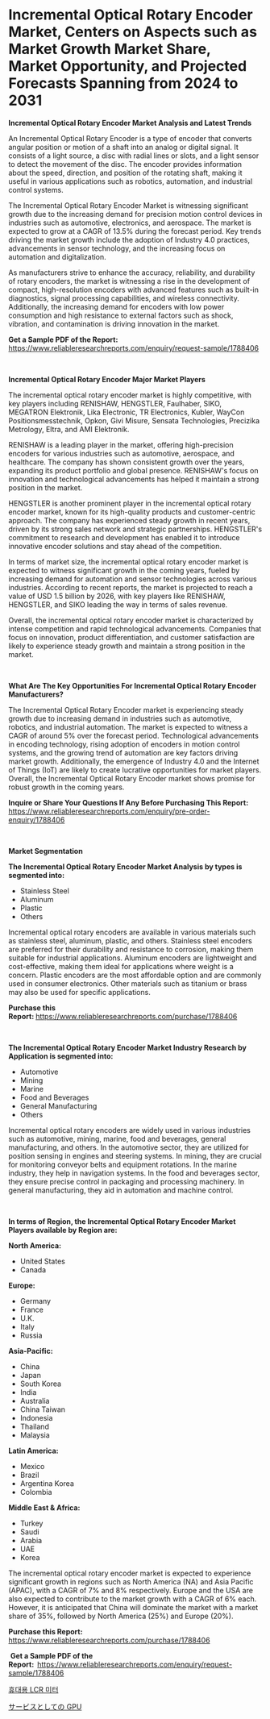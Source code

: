<p><h1>Incremental Optical Rotary Encoder Market, Centers on Aspects such as Market Growth Market Share, Market Opportunity, and Projected Forecasts Spanning from 2024 to 2031</h1></p><p><strong>Incremental Optical Rotary Encoder Market Analysis and Latest Trends</strong></p>
<p><p>An Incremental Optical Rotary Encoder is a type of encoder that converts angular position or motion of a shaft into an analog or digital signal. It consists of a light source, a disc with radial lines or slots, and a light sensor to detect the movement of the disc. The encoder provides information about the speed, direction, and position of the rotating shaft, making it useful in various applications such as robotics, automation, and industrial control systems.</p><p>The Incremental Optical Rotary Encoder Market is witnessing significant growth due to the increasing demand for precision motion control devices in industries such as automotive, electronics, and aerospace. The market is expected to grow at a CAGR of 13.5% during the forecast period. Key trends driving the market growth include the adoption of Industry 4.0 practices, advancements in sensor technology, and the increasing focus on automation and digitalization.</p><p>As manufacturers strive to enhance the accuracy, reliability, and durability of rotary encoders, the market is witnessing a rise in the development of compact, high-resolution encoders with advanced features such as built-in diagnostics, signal processing capabilities, and wireless connectivity. Additionally, the increasing demand for encoders with low power consumption and high resistance to external factors such as shock, vibration, and contamination is driving innovation in the market.</p></p>
<p><strong>Get a Sample PDF of the Report:&nbsp;</strong> <a href="https://www.reliableresearchreports.com/enquiry/request-sample/1788406">https://www.reliableresearchreports.com/enquiry/request-sample/1788406</a></p>
<p>&nbsp;</p>
<p><strong>Incremental Optical Rotary Encoder Major Market Players</strong></p>
<p><p>The incremental optical rotary encoder market is highly competitive, with key players including RENISHAW, HENGSTLER, Faulhaber, SIKO, MEGATRON Elektronik, Lika Electronic, TR Electronics, Kubler, WayCon Positionsmesstechnik, Opkon, Givi Misure, Sensata Technologies, Precizika Metrology, Eltra, and AMI Elektronik. </p><p>RENISHAW is a leading player in the market, offering high-precision encoders for various industries such as automotive, aerospace, and healthcare. The company has shown consistent growth over the years, expanding its product portfolio and global presence. RENISHAW's focus on innovation and technological advancements has helped it maintain a strong position in the market.</p><p>HENGSTLER is another prominent player in the incremental optical rotary encoder market, known for its high-quality products and customer-centric approach. The company has experienced steady growth in recent years, driven by its strong sales network and strategic partnerships. HENGSTLER's commitment to research and development has enabled it to introduce innovative encoder solutions and stay ahead of the competition.</p><p>In terms of market size, the incremental optical rotary encoder market is expected to witness significant growth in the coming years, fueled by increasing demand for automation and sensor technologies across various industries. According to recent reports, the market is projected to reach a value of USD 1.5 billion by 2026, with key players like RENISHAW, HENGSTLER, and SIKO leading the way in terms of sales revenue.</p><p>Overall, the incremental optical rotary encoder market is characterized by intense competition and rapid technological advancements. Companies that focus on innovation, product differentiation, and customer satisfaction are likely to experience steady growth and maintain a strong position in the market.</p></p>
<p>&nbsp;</p>
<p><strong>What Are The Key Opportunities For Incremental Optical Rotary Encoder Manufacturers?</strong></p>
<p><p>The Incremental Optical Rotary Encoder market is experiencing steady growth due to increasing demand in industries such as automotive, robotics, and industrial automation. The market is expected to witness a CAGR of around 5% over the forecast period. Technological advancements in encoding technology, rising adoption of encoders in motion control systems, and the growing trend of automation are key factors driving market growth. Additionally, the emergence of Industry 4.0 and the Internet of Things (IoT) are likely to create lucrative opportunities for market players. Overall, the Incremental Optical Rotary Encoder market shows promise for robust growth in the coming years.</p></p>
<p><strong>Inquire or Share Your Questions If Any Before Purchasing This Report:</strong> <a href="https://www.reliableresearchreports.com/enquiry/pre-order-enquiry/1788406">https://www.reliableresearchreports.com/enquiry/pre-order-enquiry/1788406</a></p>
<p>&nbsp;</p>
<p><strong>Market Segmentation</strong></p>
<p><strong>The Incremental Optical Rotary Encoder Market Analysis by types is segmented into:</strong></p>
<p><ul><li>Stainless Steel</li><li>Aluminum</li><li>Plastic</li><li>Others</li></ul></p>
<p><p>Incremental optical rotary encoders are available in various materials such as stainless steel, aluminum, plastic, and others. Stainless steel encoders are preferred for their durability and resistance to corrosion, making them suitable for industrial applications. Aluminum encoders are lightweight and cost-effective, making them ideal for applications where weight is a concern. Plastic encoders are the most affordable option and are commonly used in consumer electronics. Other materials such as titanium or brass may also be used for specific applications.</p></p>
<p><strong>Purchase this Report:&nbsp;</strong><a href="https://www.reliableresearchreports.com/purchase/1788406">https://www.reliableresearchreports.com/purchase/1788406</a></p>
<p>&nbsp;</p>
<p><strong>The Incremental Optical Rotary Encoder Market Industry Research by Application is segmented into:</strong></p>
<p><ul><li>Automotive</li><li>Mining</li><li>Marine</li><li>Food and Beverages</li><li>General Manufacturing</li><li>Others</li></ul></p>
<p><p>Incremental optical rotary encoders are widely used in various industries such as automotive, mining, marine, food and beverages, general manufacturing, and others. In the automotive sector, they are utilized for position sensing in engines and steering systems. In mining, they are crucial for monitoring conveyor belts and equipment rotations. In the marine industry, they help in navigation systems. In the food and beverages sector, they ensure precise control in packaging and processing machinery. In general manufacturing, they aid in automation and machine control.</p></p>
<p>&nbsp;</p>
<p><strong>In terms of Region, the Incremental Optical Rotary Encoder Market Players available by Region are:</strong></p>
<p>
    <p> <strong> North America: </strong>
        <ul>
            <li>United States</li>
            <li>Canada</li>
        </ul>
        </p> 
    <p> <strong> Europe: </strong>
        <ul>
            <li>Germany</li>
            <li>France</li>
            <li>U.K.</li>
            <li>Italy</li>
            <li>Russia</li>
        </ul>
        </p> 
    <p> <strong> Asia-Pacific: </strong>
        <ul>
            <li>China</li>
            <li>Japan</li>
            <li>South Korea</li>
            <li>India</li>
            <li>Australia</li>
            <li>China Taiwan</li>
            <li>Indonesia</li>
            <li>Thailand</li>
            <li>Malaysia</li>
        </ul>
        </p> 
    <p> <strong> Latin America: </strong>
        <ul>
            <li>Mexico</li>
            <li>Brazil</li>
            <li>Argentina Korea</li>
            <li>Colombia</li>
        </ul>
        </p> 
    <p> <strong> Middle East & Africa: </strong>
        <ul>
            <li>Turkey</li>
            <li>Saudi</li>
            <li>Arabia</li>
            <li>UAE</li>
            <li>Korea</li>
        </ul>
    </p>
    </p>
<p><p>The incremental optical rotary encoder market is expected to experience significant growth in regions such as North America (NA) and Asia Pacific (APAC), with a CAGR of 7% and 8% respectively. Europe and the USA are also expected to contribute to the market growth with a CAGR of 6% each. However, it is anticipated that China will dominate the market with a market share of 35%, followed by North America (25%) and Europe (20%).</p></p>
<p><strong>Purchase this Report: </strong><a href="https://www.reliableresearchreports.com/purchase/1788406">https://www.reliableresearchreports.com/purchase/1788406</a></p>
<p>&nbsp;<strong>Get a Sample PDF of the Report:&nbsp;&nbsp;</strong><a href="https://www.reliableresearchreports.com/enquiry/request-sample/1788406">https://www.reliableresearchreports.com/enquiry/request-sample/1788406</a></p>
<p><strong></strong></p>
<p><p><a href="https://github.com/idcefvhkdut6/Market-Research-Report-List-1/blob/main/312451510631.md">휴대용 LCR 미터</a></p><p><a href="https://github.com/ppmazlotr77499/Market-Research-Report-List-1/blob/main/189115511558.md">サービスとしての GPU</a></p></p>